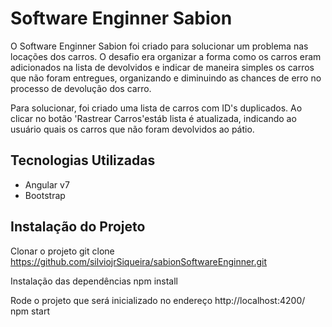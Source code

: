 # Software Enginner Sabion
O Software Enginner Sabion foi criado para solucionar um problema nas locações dos carros. O desafio era organizar a forma como os carros eram adicionados na lista de devolvidos e indicar de maneira simples os carros que não foram entregues, organizando e diminuindo as chances de erro no processo de devolução dos carro. 

Para solucionar, foi criado uma lista de carros com ID's duplicados. Ao clicar no botão 'Rastrear Carros'estáb lista é atualizada, indicando ao usuário quais os carros que não foram devolvidos ao pátio.

## Tecnologias Utilizadas

- Angular v7
- Bootstrap

## Instalação do Projeto

Clonar o projeto
    git clone https://github.com/silviojrSiqueira/sabionSoftwareEnginner.git

Instalação das dependências
    npm install

Rode o projeto que será inicializado no endereço http://localhost:4200/
    npm start

